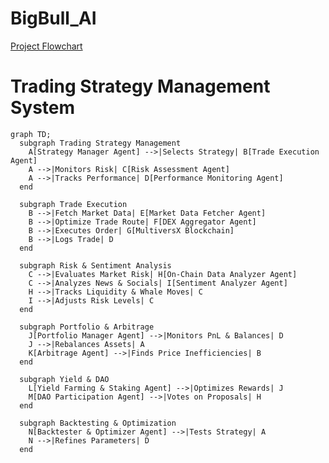 # BigBull_AI


[Project Flowchart](https://www.mermaidchart.com/app/projects/de08f005-1a1e-4177-9f4c-acbd14803885/diagrams/263f2a60-0834-4b63-b0d1-ebcfbf26c118/version/v0.1/edit)

# Trading Strategy Management System

```mermaid
graph TD;
  subgraph Trading Strategy Management
    A[Strategy Manager Agent] -->|Selects Strategy| B[Trade Execution Agent]
    A -->|Monitors Risk| C[Risk Assessment Agent]
    A -->|Tracks Performance| D[Performance Monitoring Agent]
  end

  subgraph Trade Execution
    B -->|Fetch Market Data| E[Market Data Fetcher Agent]
    B -->|Optimize Trade Route| F[DEX Aggregator Agent]
    B -->|Executes Order| G[MultiversX Blockchain]
    B -->|Logs Trade| D
  end

  subgraph Risk & Sentiment Analysis
    C -->|Evaluates Market Risk| H[On-Chain Data Analyzer Agent]
    C -->|Analyzes News & Socials| I[Sentiment Analyzer Agent]
    H -->|Tracks Liquidity & Whale Moves| C
    I -->|Adjusts Risk Levels| C
  end

  subgraph Portfolio & Arbitrage
    J[Portfolio Manager Agent] -->|Monitors PnL & Balances| D
    J -->|Rebalances Assets| A
    K[Arbitrage Agent] -->|Finds Price Inefficiencies| B
  end

  subgraph Yield & DAO
    L[Yield Farming & Staking Agent] -->|Optimizes Rewards| J
    M[DAO Participation Agent] -->|Votes on Proposals| H
  end

  subgraph Backtesting & Optimization
    N[Backtester & Optimizer Agent] -->|Tests Strategy| A
    N -->|Refines Parameters| D
  end
```

